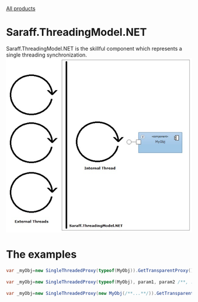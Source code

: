 [All products](../)
# Saraff.ThreadingModel.NET
Saraff.ThreadingModel.NET is the skillful component which represents a single threading synchronization.
![](./content/Home_Saraff.ThreadingModel.jpg)
# The examples
```c#
var _myObj=new SingleThreadedProxy(typeof(MyObj)).GetTransparentProxy() as MyObj
```

```c#
var _myObj=new SingleThreadedProxy(typeof(MyObj), param1, param2 /**, ...**/).GetTransparentProxy() as MyObj
```

```c#
var _myObj=new SingleThreadedProxy(new MyObj(/**...**/)).GetTransparentProxy() as MyObj
```
